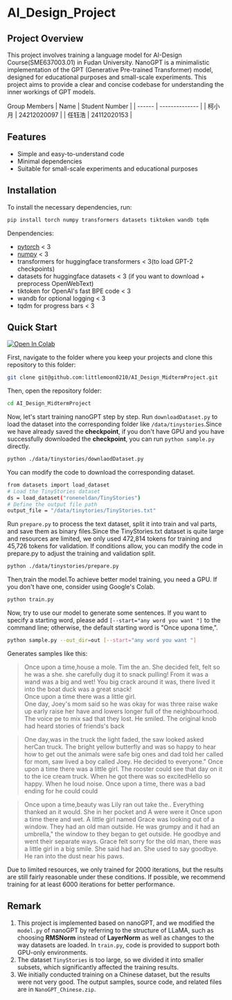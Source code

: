 # AI_Design_Project

## Project Overview
This project involves training a language model for AI-Design Course(SME637003.01) in Fudan University.
NanoGPT is a minimalistic implementation of the GPT (Generative Pre-trained Transformer) model, designed for educational purposes and small-scale experiments. This project aims to provide a clear and concise codebase for understanding the inner workings of GPT models.

Group Members
| Name   | Student Number |
| ------ | -------------- |
| 柯小月 | 24212020097   |
| 任钰浩 | 24112020153    |
## Features

- Simple and easy-to-understand code
- Minimal dependencies
- Suitable for small-scale experiments and educational purposes

## Installation

To install the necessary dependencies, run:

```bash
pip install torch numpy transformers datasets tiktoken wandb tqdm
```
Denpendencies:
- [pytorch](https://pytorch.org) < 3
- [numpy](https://numpy.org/install/) < 3
- transformers for huggingface transformers <  3(to load GPT-2 checkpoints)
- datasets for huggingface datasets < 3 (if you want to download + preprocess OpenWebText)
- tiktoken for OpenAI's fast BPE code < 3
- wandb for optional logging < 3
- tqdm for progress bars < 3

## Quick Start
[![Open In Colab](https://colab.research.google.com/assets/colab-badge.svg)](https://colab.research.google.com/drive/1XDpMZCA5FCQetllP5f6gYuyKL-Jra-ZD?usp=drive_link)

First, navigate to the folder where you keep your projects and clone this repository to this folder:

```bash
git clone git@github.com:littlemoon0210/AI_Design_MidtermProject.git
```

Then, open the repository folder:

```bash
cd AI_Design_MidtermProject
```
Now, let's start training nanoGPT step by step. Run `downloadDataset.py` to load the dataset into the corresponding folder like `/data/tinystories`.Since we have already saved the **checkpoint**, if you don't have GPU and you have successfully downloaded the **checkpoint**, you can run `python sample.py` directly.
```bash
python ./data/tinystories/downlaodDataset.py
```
You can modify the code to download the corresponding dataset.
```bash
from datasets import load_dataset
# Load the TinyStories dataset
ds = load_dataset("roneneldan/TinyStories")
# Define the output file path
output_file = "/data/tinytories/TinyStories.txt"
```
Run `prepare.py` to process the text dataset, split it into train and val parts, and save them as binary files.Since the TinyStories.txt dataset is quite large and resources are limited, we only used 472,814 tokens for training and 45,726 tokens for validation. If conditions allow, you can modify the code in prepare.py to adjust the training and validation split.
```bash
python ./data/tinystories/prepare.py
```

Then,train the model.To achieve better model training, you need a GPU. If you don't have one, consider using Google's Colab.
```bash
python train.py
```

Now, try to use our model to generate some sentences. If you want to specify a starting word, please add `[--start="any word you want "]` to the command line; otherwise, the default starting word is "Once upona time,".

```bash
python sample.py --out_dir=out [--start="any word you want "]
```

Generates samples like this:
>Once upon a time,house a mole. Tim the an. She decided felt, felt so he was a she. she carefully dug it to snack pulling! From it was a wand was a big and wet! You big crack around it was, there lived it into the boat duck was a great snack!\
Once upon a time there was a little girl. \
One day, Joey's mom said so he was okay for was three raise wake up early raise her have and lowers longer full of the neighbourhood. The voice pe to mix sad that they lost. He smiled. The original knob had heard stories of friends's back

>One day,was in the truck the light faded, the saw looked asked herCan truck. 
The bright yellow butterfly and was so happy to hear how to get out the animals were safe big ones and dad told her called for mom, saw lived a boy called Joey. He decided to everyone."
Once upon a time there was a little girl. The rooster could see that day on it to the ice cream truck.
When he got there was so excitedHello so happy. 
When he loud noise. 
Once upon a time, there was a bad ending for he could could

>Once upon a time,beauty was Lily ran out take the.. Everything thanked an it would. She in her pocket and A were were it
Once upon a time there and wet. A little girl named Grace was looking out of a window. They had an old man outside. He was grumpy and it had an umbrella," the window to they began to get outside. He goodbye and went their separate ways.
Grace felt sorry for the old man, there was a little girl in a big smile. She said had an. She used to say goodbye. He ran into the dust near his paws.



Due to limited resources, we only trained for 2000 iterations, but the results are still fairly reasonable under these conditions. If possible, we recommend training for at least 6000 iterations for better performance.
## Remark
1. This project is implemented based on nanoGPT, and we modified the `model.py` of nanoGPT by referring to the structure of LLaMA, such as choosing **RMSNorm** instead of **LayerNorm** as well as changes to the way datasets are loaded. In `train.py`, code is provided to support both GPU-only environments.
2. The dataset `TinyStories` is too large, so we divided it into smaller subsets, which significantly affected the training results.
3. We initially conducted training on a Chinese dataset, but the results were not very good. The output samples, source code, and related files are in `NanoGPT_Chinese.zip`.
